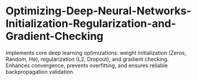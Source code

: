 # Optimizing-Deep-Neural-Networks-Initialization-Regularization-and-Gradient-Checking
Implements core deep learning optimizations: weight initialization (Zeros, Random, He), regularization (L2, Dropout), and gradient checking. Enhances convergence, prevents overfitting, and ensures reliable backpropagation validation.
